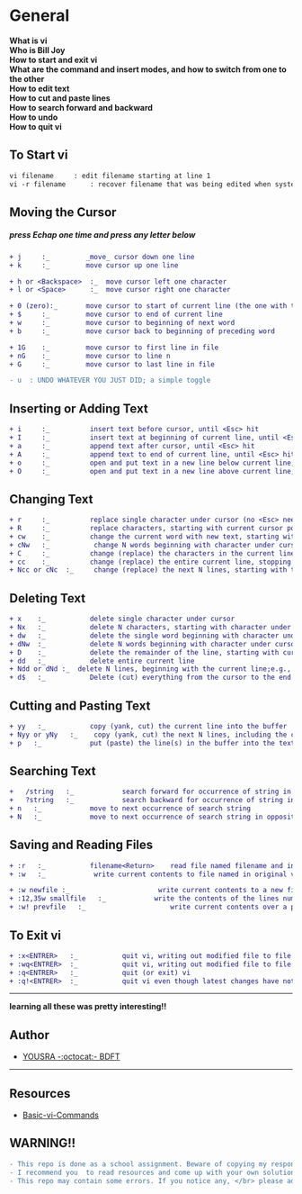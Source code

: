 # General
<b>
What is vi </br>
Who is Bill Joy </br>
How to start and exit vi </br>
What are the command and insert modes, and how to switch from one to the other </br>
How to edit text </br>
How to cut and paste lines </br>
How to search forward and backward </br>
How to undo </br>
How to quit vi </br>
</b>


 ## To Start vi

```diff 
vi filename	    : edit filename starting at line 1
vi -r filename	    : recover filename that was being edited when system crashe
```


## Moving the Cursor

#####  press _Echap_ one time and press any letter below
```diff 
+ j     :_         _move_ cursor down one line
+ k     :_         move cursor up one line

+ h or <Backspace>  :_  move cursor left one character
+ l or <Space>      :_  move cursor right one character

+ 0 (zero):_       move cursor to start of current line (the one with the cursor)
+ $     :_         move cursor to end of current line
+ w     :_         move cursor to beginning of next word
+ b     :_         move cursor back to beginning of preceding word

+ 1G    :_         move cursor to first line in file
+ nG    :_         move cursor to line n
+ G     :_         move cursor to last line in file

```
```diff 
- u  : UNDO WHATEVER YOU JUST DID; a simple toggle 
```

## Inserting or Adding Text

```diff 
+ i     :_         	insert text before cursor, until <Esc> hit
+ I     :_         	insert text at beginning of current line, until <Esc> hit
+ a     :_         	append text after cursor, until <Esc> hit
+ A     :_         	append text to end of current line, until <Esc> hit
+ o     :_         	open and put text in a new line below current line, until <Esc> hit
+ O     :_         	open and put text in a new line above current line, until <Esc> hit
```


## Changing Text

```diff 
+ r     :_         	replace single character under cursor (no <Esc> needed) 
+ R     :_         	replace characters, starting with current cursor position, until <Esc> hit
+ cw    :_         	change the current word with new text, starting with the character under cursor, until <Esc> hit
+ cNw   :_           change N words beginning with character under cursor, until <Esc> hit; e.g., c5w changes 5 words
+ C     :_         	change (replace) the characters in the current line, until <Esc> hit
+ cc    :_         	change (replace) the entire current line, stopping when <Esc> is hit
+ Ncc or cNc  :_     change (replace) the next N lines, starting with the current line, stopping when <Esc> is hit
```

## Deleting Text

```diff 
+ x    :_         	delete single character under cursor
+ Nx   :_         	delete N characters, starting with character under cursor
+ dw   :_         	delete the single word beginning with character under cursor
+ dNw  :_         	delete N words beginning with character under cursor;e.g., d5w deletes 5 words
+ D    :_         	delete the remainder of the line, starting with current cursor position
+ dd   :_         	delete entire current line
+ Ndd or dNd :_  delete N lines, beginning with the current line;e.g., 5dd deletes 5 lines
+ d$   :_         	Delete (cut) everything from the cursor to the end of the line.
 ```
 
## Cutting and Pasting Text

```diff 
+ yy   :_         	copy (yank, cut) the current line into the buffer
+ Nyy or yNy   :_    copy (yank, cut) the next N lines, including the current line, into the buffer
+ p   :_         	put (paste) the line(s) in the buffer into the text after the current line
```


## Searching Text

```diff 
+   /string   :_         	search forward for occurrence of string in text
+   ?string   :_         	search backward for occurrence of string in text
+ n   :_         	move to next occurrence of search string
+ N   :_         	move to next occurrence of search string in opposite direction
```

## Saving and Reading Files

```diff 
+ :r   :_         	filename<Return>	read file named filename and insert after current line(the line with cursor)
+ :w   :_            write current contents to file named in original vi call

+ :w newfile :_                      write current contents to a new file named newfile
+ :12,35w smallfile   :_         	write the contents of the lines numbered 12 through 35 to a new file named smallfile
+ :w! prevfile   :_         	        write current contents over a pre-existing file named prevfile
```

## To Exit vi

```diff 
+ :x<ENTRER>   :_         	quit vi, writing out modified file to file named in original invocation
+ :wq<ENTRER>  :_         	quit vi, writing out modified file to file named in original invocation
+ :q<ENTRER>   :_         	quit (or exit) vi
+ :q!<ENTRER>  :_         	quit vi even though latest changes have not been saved for this vi call

```

***
 <b> learning all these was pretty interesting!! </b>


## Author 
+ [YOUSRA -:octocat:- BDFT](https://linktr.ee/bdftyousra) 

---

## Resources
+ [Basic-vi-Commands](https://www.cs.colostate.edu/helpdocs/vi.html)

## WARNING!!
```diff
- This repo is done as a school assignment. Beware of copying my responses.
- I recommend you  to read resources and come up with your own solutions </br> instead. Feel free to reach out for help!
- This repo may contain some errors. If you notice any, </br> please add a pull request.
```
